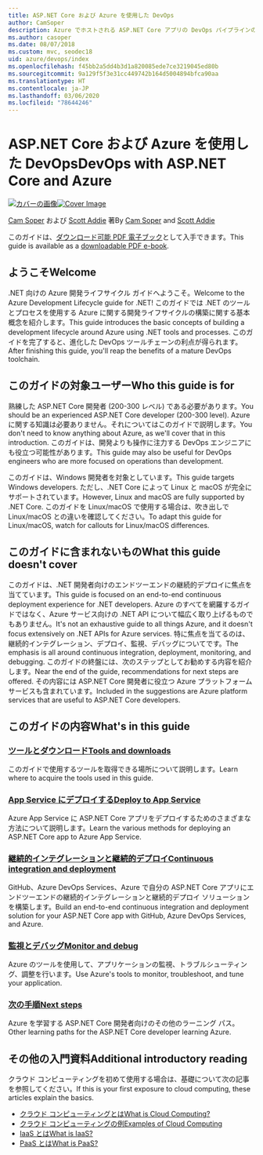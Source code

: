 ```yaml
---
title: ASP.NET Core および Azure を使用した DevOps
author: CamSoper
description: Azure でホストされる ASP.NET Core アプリの DevOps パイプラインの構築に関するエンドツーエンドのガイダンスを提供するガイド。
ms.author: casoper
ms.date: 08/07/2018
ms.custom: mvc, seodec18
uid: azure/devops/index
ms.openlocfilehash: f45bb2a5dd4b3d1a820085ede7ce3219045ed80b
ms.sourcegitcommit: 9a129f5f3e31cc449742b164d5004894bfca90aa
ms.translationtype: HT
ms.contentlocale: ja-JP
ms.lasthandoff: 03/06/2020
ms.locfileid: "78644246"
---
```

# <a name="devops-with-aspnet-core-and-azure"></a><span data-ttu-id="c6d48-103">ASP.NET Core および Azure を使用した DevOps</span><span class="sxs-lookup"><span data-stu-id="c6d48-103">DevOps with ASP.NET Core and Azure</span></span>

<span data-ttu-id="c6d48-104">[![カバーの画像](./media/cover-large.png)](https://aka.ms/devopsbook)</span><span class="sxs-lookup"><span data-stu-id="c6d48-104">[![Cover Image](./media/cover-large.png)](https://aka.ms/devopsbook)</span></span>

<span data-ttu-id="c6d48-105">[Cam Soper](https://twitter.com/camsoper) および [Scott Addie](https://twitter.com/scottaddie) 著</span><span class="sxs-lookup"><span data-stu-id="c6d48-105">By [Cam Soper](https://twitter.com/camsoper) and [Scott Addie](https://twitter.com/scottaddie)</span></span>

<span data-ttu-id="c6d48-106">このガイドは、[ダウンロード可能 PDF 電子ブック](https://aka.ms/devopsbook)として入手できます。</span><span class="sxs-lookup"><span data-stu-id="c6d48-106">This guide is available as a [downloadable PDF e-book](https://aka.ms/devopsbook).</span></span>

## <a name="welcome"></a><span data-ttu-id="c6d48-107">ようこそ</span><span class="sxs-lookup"><span data-stu-id="c6d48-107">Welcome</span></span> 

<span data-ttu-id="c6d48-108">.NET 向けの Azure 開発ライフサイクル ガイドへようこそ。</span><span class="sxs-lookup"><span data-stu-id="c6d48-108">Welcome to the Azure Development Lifecycle guide for .NET!</span></span> <span data-ttu-id="c6d48-109">このガイドでは .NET のツールとプロセスを使用する Azure に関する開発ライフサイクルの構築に関する基本概念を紹介します。</span><span class="sxs-lookup"><span data-stu-id="c6d48-109">This guide introduces the basic concepts of building a development lifecycle around Azure using .NET tools and processes.</span></span> <span data-ttu-id="c6d48-110">このガイドを完了すると、進化した DevOps ツールチェーンの利点が得られます。</span><span class="sxs-lookup"><span data-stu-id="c6d48-110">After finishing this guide, you'll reap the benefits of a mature DevOps toolchain.</span></span>

## <a name="who-this-guide-is-for"></a><span data-ttu-id="c6d48-111">このガイドの対象ユーザー</span><span class="sxs-lookup"><span data-stu-id="c6d48-111">Who this guide is for</span></span>

<span data-ttu-id="c6d48-112">熟練した ASP.NET Core 開発者 (200-300 レベル) である必要があります。</span><span class="sxs-lookup"><span data-stu-id="c6d48-112">You should be an experienced ASP.NET Core developer (200-300 level).</span></span> <span data-ttu-id="c6d48-113">Azure に関する知識は必要ありません。それについてはこのガイドで説明します。</span><span class="sxs-lookup"><span data-stu-id="c6d48-113">You don't need to know anything about Azure, as we'll cover that in this introduction.</span></span> <span data-ttu-id="c6d48-114">このガイドは、開発よりも操作に注力する DevOps エンジニアにも役立つ可能性があります。</span><span class="sxs-lookup"><span data-stu-id="c6d48-114">This guide may also be useful for DevOps engineers who are more focused on operations than development.</span></span>

<span data-ttu-id="c6d48-115">このガイドは、Windows 開発者を対象としています。</span><span class="sxs-lookup"><span data-stu-id="c6d48-115">This guide targets Windows developers.</span></span> <span data-ttu-id="c6d48-116">ただし、.NET Core によって Linux と macOS が完全にサポートされています。</span><span class="sxs-lookup"><span data-stu-id="c6d48-116">However, Linux and macOS are fully supported by .NET Core.</span></span> <span data-ttu-id="c6d48-117">このガイドを Linux/macOS で使用する場合は、吹き出しで Linux/macOS との違いを確認してください。</span><span class="sxs-lookup"><span data-stu-id="c6d48-117">To adapt this guide for Linux/macOS, watch for callouts for Linux/macOS differences.</span></span>

## <a name="what-this-guide-doesnt-cover"></a><span data-ttu-id="c6d48-118">このガイドに含まれないもの</span><span class="sxs-lookup"><span data-stu-id="c6d48-118">What this guide doesn't cover</span></span>

<span data-ttu-id="c6d48-119">このガイドは、.NET 開発者向けのエンドツーエンドの継続的デプロイに焦点を当てています。</span><span class="sxs-lookup"><span data-stu-id="c6d48-119">This guide is focused on an end-to-end continuous deployment experience for .NET developers.</span></span> <span data-ttu-id="c6d48-120">Azure のすべてを網羅するガイドではなく、Azure サービス向けの .NET API について幅広く取り上げるものでもありません。</span><span class="sxs-lookup"><span data-stu-id="c6d48-120">It's not an exhaustive guide to all things Azure, and it doesn't focus extensively on .NET APIs for Azure services.</span></span> <span data-ttu-id="c6d48-121">特に焦点を当てるのは、継続的インテグレーション、デプロイ、監視、デバッグについてです。</span><span class="sxs-lookup"><span data-stu-id="c6d48-121">The emphasis is all around continuous integration, deployment, monitoring, and debugging.</span></span> <span data-ttu-id="c6d48-122">このガイドの終盤には、次のステップとしてお勧めする内容を紹介します。</span><span class="sxs-lookup"><span data-stu-id="c6d48-122">Near the end of the guide, recommendations for next steps are offered.</span></span> <span data-ttu-id="c6d48-123">その内容には ASP.NET Core 開発者に役立つ Azure プラットフォーム サービスも含まれています。</span><span class="sxs-lookup"><span data-stu-id="c6d48-123">Included in the suggestions are Azure platform services that are useful to ASP.NET Core developers.</span></span>

## <a name="whats-in-this-guide"></a><span data-ttu-id="c6d48-124">このガイドの内容</span><span class="sxs-lookup"><span data-stu-id="c6d48-124">What's in this guide</span></span>

### <a name="tools-and-downloads"></a>[<span data-ttu-id="c6d48-125">ツールとダウンロード</span><span class="sxs-lookup"><span data-stu-id="c6d48-125">Tools and downloads</span></span>](xref:azure/devops/tools-and-downloads)

<span data-ttu-id="c6d48-126">このガイドで使用するツールを取得できる場所について説明します。</span><span class="sxs-lookup"><span data-stu-id="c6d48-126">Learn where to acquire the tools used in this guide.</span></span>

### <a name="deploy-to-app-service"></a>[<span data-ttu-id="c6d48-127">App Service にデプロイする</span><span class="sxs-lookup"><span data-stu-id="c6d48-127">Deploy to App Service</span></span>](xref:azure/devops/deploy-to-app-service)

<span data-ttu-id="c6d48-128">Azure App Service に ASP.NET Core アプリをデプロイするためのさまざまな方法について説明します。</span><span class="sxs-lookup"><span data-stu-id="c6d48-128">Learn the various methods for deploying an ASP.NET Core app to Azure App Service.</span></span>

### <a name="continuous-integration-and-deployment"></a>[<span data-ttu-id="c6d48-129">継続的インテグレーションと継続的デプロイ</span><span class="sxs-lookup"><span data-stu-id="c6d48-129">Continuous integration and deployment</span></span>](xref:azure/devops/cicd)

<span data-ttu-id="c6d48-130">GitHub、Azure DevOps Services、Azure で自分の ASP.NET Core アプリにエンドツーエンドの継続的インテグレーションと継続的デプロイ ソリューションを構築します。</span><span class="sxs-lookup"><span data-stu-id="c6d48-130">Build an end-to-end continuous integration and deployment solution for your ASP.NET Core app with GitHub, Azure DevOps Services, and Azure.</span></span>

### <a name="monitor-and-debug"></a>[<span data-ttu-id="c6d48-131">監視とデバッグ</span><span class="sxs-lookup"><span data-stu-id="c6d48-131">Monitor and debug</span></span>](xref:azure/devops/monitor)

<span data-ttu-id="c6d48-132">Azure のツールを使用して、アプリケーションの監視、トラブルシューティング、調整を行います。</span><span class="sxs-lookup"><span data-stu-id="c6d48-132">Use Azure's tools to monitor, troubleshoot, and tune your application.</span></span>

### <a name="next-steps"></a>[<span data-ttu-id="c6d48-133">次の手順</span><span class="sxs-lookup"><span data-stu-id="c6d48-133">Next steps</span></span>](xref:azure/devops/next-steps)

<span data-ttu-id="c6d48-134">Azure を学習する ASP.NET Core 開発者向けのその他のラーニング パス。</span><span class="sxs-lookup"><span data-stu-id="c6d48-134">Other learning paths for the ASP.NET Core developer learning Azure.</span></span>

## <a name="additional-introductory-reading"></a><span data-ttu-id="c6d48-135">その他の入門資料</span><span class="sxs-lookup"><span data-stu-id="c6d48-135">Additional introductory reading</span></span>

<span data-ttu-id="c6d48-136">クラウド コンピューティングを初めて使用する場合は、基礎について次の記事を参照してください。</span><span class="sxs-lookup"><span data-stu-id="c6d48-136">If this is your first exposure to cloud computing, these articles explain the basics.</span></span>

* [<span data-ttu-id="c6d48-137">クラウド コンピューティングとは</span><span class="sxs-lookup"><span data-stu-id="c6d48-137">What is Cloud Computing?</span></span>](https://azure.microsoft.com/overview/what-is-cloud-computing/)
* [<span data-ttu-id="c6d48-138">クラウド コンピューティングの例</span><span class="sxs-lookup"><span data-stu-id="c6d48-138">Examples of Cloud Computing</span></span>](https://azure.microsoft.com/overview/examples-of-cloud-computing/)
* [<span data-ttu-id="c6d48-139">IaaS とは</span><span class="sxs-lookup"><span data-stu-id="c6d48-139">What is IaaS?</span></span>](https://azure.microsoft.com/overview/what-is-iaas/)
* [<span data-ttu-id="c6d48-140">PaaS とは</span><span class="sxs-lookup"><span data-stu-id="c6d48-140">What is PaaS?</span></span>](https://azure.microsoft.com/overview/what-is-paas/)

